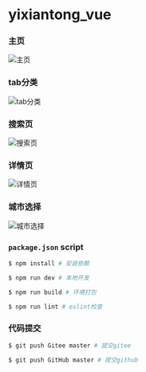 # yixiantong_vue
### 主页
![主页](https://gitee.com/Jiahuis-ya/yixiantong_vue/raw/master/src/assets/Img/1.jpg)
### tab分类
![tab分类](https://gitee.com/Jiahuis-ya/yixiantong_vue/raw/master/src/assets/Img/2.jpg)

### 搜索页
![搜索页](https://gitee.com/Jiahuis-ya/yixiantong_vue/raw/master/src/assets/Img/3.jpg)

### 详情页
![详情页](https://gitee.com/Jiahuis-ya/yixiantong_vue/raw/master/src/assets/Img/4.jpg)

### 城市选择
![城市选择](https://gitee.com/Jiahuis-ya/yixiantong_vue/raw/master/src/assets/Img/5.jpg)
### `package.json` script

```bash
$ npm install # 安装依赖

$ npm run dev # 本地开发

$ npm run build # 环境打包

$ npm run lint # eslint检查
```

### 代码提交

```bash
$ git push Gitee master # 提交gitee

$ git push GitHub master # 提交github
```



